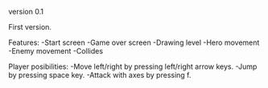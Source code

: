 version 0.1

First version.

Features:
-Start screen
-Game over screen
-Drawing level
-Hero movement
-Enemy movement
-Collides

Player posibilities:
-Move left/right by pressing left/right arrow keys.
-Jump by pressing space key.
-Attack with axes by pressing f.

